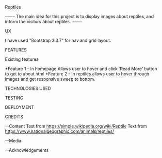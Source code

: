 Reptiles

----- The main idea for this project is to display images about reptiles, and inform the visitors about reptiles. -----



UX

I have used "Bootstrap 3.3.7" for nav and grid layout.


FEATURES


Existing features

*Feature 1 - In homepage Allows user to hover and click 'Read More' button to get to about.html
*Feature 2 - In reptiles allows user to hover through images and get responsive sweep to bottom.


TECHNOLOGIES USED


TESTING


DEPLOYMENT




CREDITS

--Content
Text from https://simple.wikipedia.org/wiki/Reptile
Text from https://www.nationalgeographic.com/animals/reptiles/

--Media


--Acknowledgements